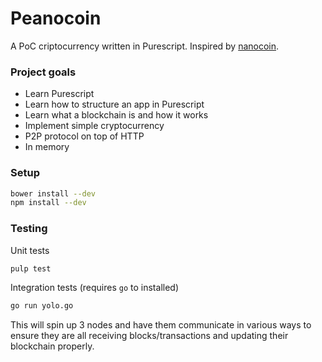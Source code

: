 
# Peanocoin

A PoC criptocurrency written in Purescript. Inspired by [nanocoin](https://github.com/tdietert/nanocoin).


### Project goals

- Learn Purescript
- Learn how to structure an app in Purescript
- Learn what a blockchain is and how it works
- Implement simple cryptocurrency
- P2P protocol on top of HTTP
- In memory


### Setup

```bash
bower install --dev
npm install --dev
```

### Testing

Unit tests

```bash
pulp test
```

Integration tests (requires `go` to installed)
```bash
go run yolo.go
```

This will spin up 3 nodes and have them communicate in various ways to ensure they are all receiving blocks/transactions and updating their blockchain properly.